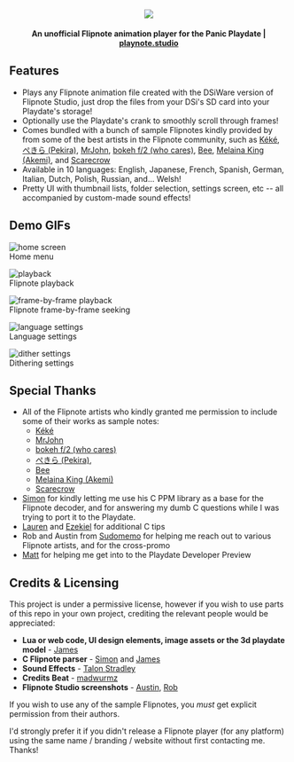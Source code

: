 <h1 align="center"><a href="//playnote.studio" target="blank"><img src="https://raw.githubusercontent.com/jaames/playnote-studio/main/assets/logo_anim.gif"/></a></h1>

<p align="center">
  <b>An unofficial Flipnote animation player for the Panic Playdate | <a href="//playnote.studio" target="blank">playnote.studio</a></b>
</p>

## Features

- Plays any Flipnote animation file created with the DSiWare version of Flipnote Studio, just drop the files from your DSi's SD card into your Playdate's storage!
- Optionally use the Playdate's crank to smoothly scroll through frames!
- Comes bundled with a bunch of sample Flipnotes kindly provided by from some of the best artists in the Flipnote community, such as [Kéké](https://twitter.com/Kekeflipnote), [ぺきら (Pekira)](https://twitter.com/pekira1227), [MrJohn](https://flipnot.es/9F990EE00074AC4D), [bokeh f/2 (who cares)](https://www.instagram.com/gsupnet_), [Bee](https://beeyt.carrd.co), [Melaina King (Akemi)](https://www.instagram.com\/akemixes), and [Scarecrow](https://flipnot.es/5907142059918D1F)
- Available in 10 languages: English, Japanese, French, Spanish, German, Italian, Dutch, Polish, Russian, and... Welsh!
- Pretty UI with thumbnail lists, folder selection, settings screen, etc -- all accompanied by custom-made sound effects!

## Demo GIFs

![home screen](https://raw.githubusercontent.com/jaames/playnote-studio/main/assets/movie_homescreen.gif)
<br/>Home menu

![playback](https://raw.githubusercontent.com/jaames/playnote-studio/main/assets/movie_playback.gif)
<br/>Flipnote playback

![frame-by-frame playback](https://raw.githubusercontent.com/jaames/playnote-studio/main/assets/movie_frames.gif)
<br/>Flipnote frame-by-frame seeking

![language settings](https://raw.githubusercontent.com/jaames/playnote-studio/main/assets/movie_lang.gif)
<br/>Language settings

![dither settings](https://raw.githubusercontent.com/jaames/playnote-studio/main/assets/movie_dither.gif)
<br/>Dithering settings

## Special Thanks

- All of the Flipnote artists who kindly granted me permission to include some of their works as sample notes:
  - [Kéké](https://twitter.com/Kekeflipnote)
  - [MrJohn](https://flipnot.es/9F990EE00074AC4D)
  - [bokeh f/2 (who cares)](https://www.instagram.com/gsupnet_)
  - [ぺきら (Pekira)](https://twitter.com/pekira1227),
  - [Bee](https://beeyt.carrd.co)
  - [Melaina King (Akemi)](https://www.instagram.com\/akemixes)
  - [Scarecrow](https://flipnot.es/5907142059918D1F)
- [Simon](https://github.com/simontime) for kindly letting me use his C PPM library as a base for the Flipnote decoder, and for answering my dumb C questions while I was trying to port it to the Playdate. 
- [Lauren](https://github.com/thejsa) and [Ezekiel](https://github.com/Stary2001) for additional C tips
- Rob and Austin from [Sudomemo](https://www.sudomemo.net/) for helping me reach out to various Flipnote artists, and for the cross-promo
- [Matt](https://github.com/gingerbeardman) for helping me get into to the Playdate Developer Preview

## Credits & Licensing

This project is under a permissive license, however if you wish to use parts of this repo in your own project, crediting the relevant people would be appreciated:

- **Lua or web code, UI design elements, image assets or the 3d playdate model** - [James](https://github.com/jaames)
- **C Flipnote parser** - [Simon](https://github.com/simontime) and [James](https://github.com/jaames)
- **Sound Effects** - [Talon Stradley](NewtonsDarkRoom.com)
- **Credits Beat** - [madwurmz](https://www.colorslive.com/artist/madwurmz.com)
- **Flipnote Studio screenshots** - [Austin](https://twitter.com/AustinSudomemo), [Rob](https://sudomemo.net)

If you wish to use any of the sample Flipnotes, you *must* get explicit permission from their authors.

I'd strongly prefer it if you didn't release a Flipnote player (for any platform) using the same name / branding / website without first contacting me. Thanks!